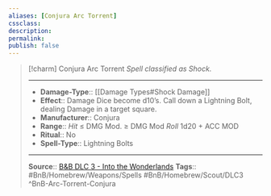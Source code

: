 ```yaml
---
aliases: [Conjura Arc Torrent]
cssclass: 
description: 
permalink: 
publish: false
---
```


> [!charm]  Conjura Arc Torrent
> *Spell classified as Shock.*
> ___
> - **Damage-Type**:: [[Damage Types#Shock Damage]]
> - **Effect**:: Damage Dice become d10’s. Call down a Lightning Bolt, dealing Damage in a target square.
> - **Manufacturer**:: Conjura
> - **Range**:: *Hit* ≤ DMG Mod. ≥ DMG Mod *Roll* 1d20 + ACC MOD
> - **Ritual**:: No
> - **Spell-Type**:: Lightning Bolts
>
> ---
> **Source**:: [B&B DLC 3 - Into the Wonderlands](https://docs.google.com/document/d/1MLOgrWwcLNTnP9PuXrKiLImy7SUh4hXO8arVUAlmdp0/edit)
> **Tags**:: #BnB/Homebrew/Weapons/Spells #BnB/Homebrew/Scout/DLC3
^BnB-Arc-Torrent-Conjura
